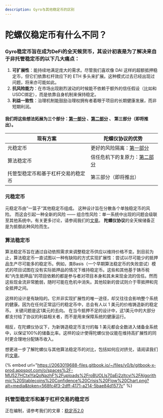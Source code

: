 ```yaml
---
description: Gyro与其他稳定币的区别
---
```


# 陀螺仪稳定币有什么不同？

### Gyro稳定币旨在成为DeFi的全天候货币，其设计初衷是为了解决来自于非托管稳定币的以下几大痛点：

1. **可扩展性**：能持续地满足庞大的需求。尽管我们喜欢像 DAI 这样的超额抵押稳定币，但它们依靠杠杆效应下的 ETH 多头来扩展。这种模式过去已经出现过问题，将来亦可能如此。
2. **抗风险能力**：在市场出现剧烈波动的时候能不依赖于额外的信任假设（比如和USDC绑定），而是依靠自身机制来保持稳定。
3. **利益一致性**：治理机制能鼓励治理权拥有者着眼于项目的长期健康发展，而非短期利润。

#### 我们将这些想法拓展为三个部分：[第一部分](陀螺仪稳定币有什么不同？.md#yuan-wen-ding-bi) 、[第二部分](https://medium.com/gyroscope-protocol/gyroscope-is-different-part-2-algorithmic-stablecoins-78c53c005e89) 、 第三部分（即将推出）。

| 现有方案              | 陀螺仪协议的优势                                                                                                                   |
| ----------------- | -------------------------------------------------------------------------------------------------------------------------- |
| 元稳定币              | 更好的风险隔离：[第一部分](https://medium.com/gyroscope-protocol/gyroscope-is-different-part-1-72dcb8c303a4)                           |
| 算法稳定币             | 信任危机下的复原力：[第二部分](https://medium.com/gyroscope-protocol/gyroscope-is-different-part-2-algorithmic-stablecoins-78c53c005e89) |
| 托管型稳定币和基于杠杆交易的稳定币 | 第三部分（即将推出）                                                                                                                 |

### **元稳定币**

元稳定币由”一篮子“其他稳定币组成。 这种设计旨在分散各个单独稳定币的风险。 而这会引起一种全新的风险 —— 组合性风险：单一系统中出现的问题会级联至其他系统中。有关更多讨论，请参阅我们的[文章](https://medium.com/gyroscope-protocol/gyroscope-is-different-part-1-72dcb8c303a4)。 **陀螺仪协议**的全天候储备正是为抵御此种风险而生。

### 算法稳定币

算法稳定币旨在通过自动依照需求来调整稳定币供应以维持价格不变。到目前为止，算法稳定币一直试图以一种有缺陷的方式实现扩展性：尝试以尽可能少的抵押品生产尽可能多的稳定币。例如，类Basis（一个早期算法稳定币的失败尝试）模式的项目试图在没有实际抵押品的情况下维持稳定币。这些和其他基于铸币税和“内生抵押品”的项目依赖的都是参与者对项目本身和其未来现金流的信任。然而这些现金流非常脆弱，随时可能在危机中消失。其他较新的尝试则介于零抵押和完全抵押之间。

这样的设计是有缺陷的。它并非实现扩展性的唯一途径，却又往往会影响整个系统的健康。因为在任何正常运行的稳定币中，总会有人以 1 美元的价格铸造新的稳定币。 关键问题是这1美元的去向。 在当今抵押不足的设计中，这1美元中的大部分都支付给了协议的利益相关者，而不是用来保障系统的健康运行。

相反，在陀螺仪协议下，为新铸造稳定币支付的每 1 美元都会全数进入储备金系统中，以保证100%的储备比率。这样的设计使得陀螺仪协议能在维持高扩展性的同时更合理地分配铸币收入。

想更进一步了解陀螺仪与其他算法稳定币的对比，包括如何应对挤兑，请阅读我们的[文章](https://medium.com/gyroscope-protocol/gyroscope-is-different-part-2-algorithmic-stablecoins-78c53c005e89)。

{% embed url="https://2063019688-files.gitbook.io/~/files/v0/b/gitbook-x-prod.appspot.com/o/spaces%2F-MU527HCtxlYaQoNazhF%2Fuploads%2FroBUOLls70aEj2zltcvi%2FAlgorithmic%20Stablecoins%20Confidence%20Crisis%20Flow%20Chart.png?alt=media&token=568fc4f3-2dff-4171-a214-5bae84d1577c" %}

### 托管型稳定币和基于杠杆交易的稳定币

正在编制，请参考我们的文章：[稳定币2.0](https://arxiv.org/abs/2006.12388)
